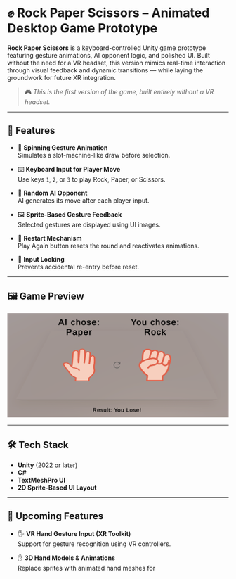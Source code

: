 # ✊ Rock Paper Scissors – Animated Desktop Game Prototype

**Rock Paper Scissors** is a keyboard-controlled Unity game prototype featuring gesture animations, AI opponent logic, and polished UI. Built without the need for a VR headset, this version mimics real-time interaction through visual feedback and dynamic transitions — while laying the groundwork for future XR integration.

> 🎮 *This is the first version of the game, built entirely without a VR headset.*

---

## 🚀 Features

- 🎰 **Spinning Gesture Animation**  
  Simulates a slot-machine-like draw before selection.

- ⌨️ **Keyboard Input for Player Move**  
  Use keys `1`, `2`, or `3` to play Rock, Paper, or Scissors.

- 🤖 **Random AI Opponent**  
  AI generates its move after each player input.

- 🖼️ **Sprite-Based Gesture Feedback**  
  Selected gestures are displayed using UI images.

- 🔄 **Restart Mechanism**  
  Play Again button resets the round and reactivates animations.

- 🧯 **Input Locking**  
  Prevents accidental re-entry before reset.

---

## 🖼️ Game Preview

![Rock Paper Scissors Preview](VR-RockPaperScissors.PNG)

---

## 🛠️ Tech Stack

- **Unity** (2022 or later)
- **C#**
- **TextMeshPro UI**
- **2D Sprite-Based UI Layout**

---

## 🧩 Upcoming Features

- 🖐️ **VR Hand Gesture Input (XR Toolkit)**  
  Support for gesture recognition using VR controllers.

- ✋ **3D Hand Models & Animations**  
  Replace sprites with animated hand meshes for
